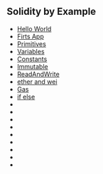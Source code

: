 ## Solidity by Example

* [Hello World](HelloWorld.sol)
* [Firts App](FirstApp.sol)
* [Primitives](primitives.sol)
* [Variables](variables.sol)
* [Constants](constants.sol)
* [Immutable](immutable.sol)
* [ReadAndWrite](ReadAndWrite.sol)
* [ether and wei](EtherAndWei.sol)
* [Gas](gas.sol)
* [if else](ifelse.sol)
* []()
* []()
* []()
* []()
* []()
* []()
* []()
* []()
* []()